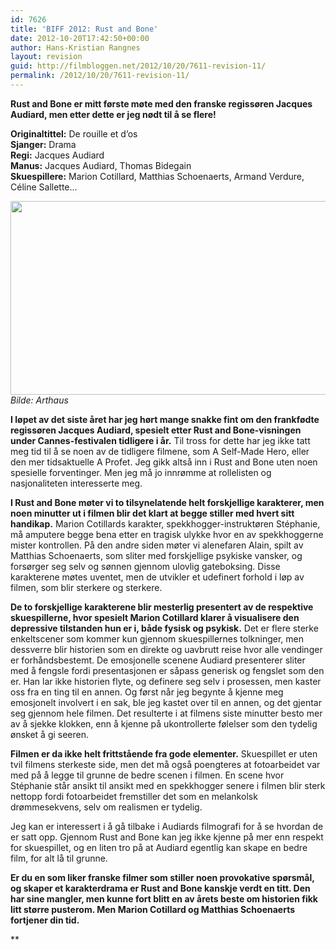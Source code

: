 ```yaml
---
id: 7626
title: 'BIFF 2012: Rust and Bone'
date: 2012-10-20T17:42:50+00:00
author: Hans-Kristian Rangnes
layout: revision
guid: http://filmbloggen.net/2012/10/20/7611-revision-11/
permalink: /2012/10/20/7611-revision-11/
---
```

**Rust and Bone er mitt første møte med den franske regissøren Jacques Audiard, men etter dette er jeg nødt til å se flere!<!--more-->**

**Originaltittel:** De rouille et d&#8217;os  
**Sjanger:** Drama  
**Regi:** Jacques Audiard  
**Manus:** Jacques Audiard, Thomas Bidegain  
**Skuespillere:** Marion Cotillard, Matthias Schoenaerts, Armand Verdure, Céline Sallette&#8230;

<a href="http://filmbloggen.net/?attachment_id=7613" rel="attachment wp-att-7613"><img class="alignnone size-large wp-image-7613" src="http://filmbloggen.net/wp-content/uploads//2012/10/13-620x310.jpg" alt="" width="620" height="310" /></a>  
_Bilde: Arthaus_

**I løpet av det siste året har jeg hørt mange snakke fint om den frankfødte regissøren Jacques Audiard, spesielt etter Rust and Bone-visningen under Cannes-festivalen tidligere i år.** Til tross for dette har jeg ikke tatt meg tid til å se noen av de tidligere filmene, som A Self-Made Hero, eller den mer tidsaktuelle A Profet. Jeg gikk altså inn i Rust and Bone uten noen spesielle forventinger. Men jeg må jo innrømme at rollelisten og nasjonaliteten interesserte meg.

**I Rust and Bone møter vi to tilsynelatende helt forskjellige karakterer, men noen minutter ut i filmen blir det klart at begge stiller med hvert sitt handikap.** Marion Cotillards karakter, spekkhogger-instruktøren Stéphanie, må amputere begge bena etter en tragisk ulykke hvor en av spekkhoggerne mister kontrollen. På den andre siden møter vi alenefaren Alain, spilt av Matthias Schoenaerts, som sliter med forskjellige psykiske vansker, og forsørger seg selv og sønnen gjennom ulovlig gateboksing. Disse karakterene møtes uventet, men de utvikler et udefinert forhold i løp av filmen, som blir sterkere og sterkere.

**De to forskjellige karakterene blir mesterlig presentert av de respektive skuespillerne, hvor spesielt Marion Cotillard klarer å visualisere den depressive tilstanden hun er i, både fysisk og psykisk.** Det er flere sterke enkeltscener som kommer kun gjennom skuespillernes tolkninger, men dessverre blir historien som en direkte og uavbrutt reise hvor alle vendinger er forhåndsbestemt. De emosjonelle scenene Audiard presenterer sliter med å fengsle fordi presentasjonen er såpass generisk og fengslet som den er. Han lar ikke historien flyte, og definere seg selv i prosessen, men kaster oss fra en ting til en annen. Og først når jeg begynte å kjenne meg emosjonelt involvert i en sak, ble jeg kastet over til en annen, og det gjentar seg gjennom hele filmen. Det resulterte i at filmens siste minutter besto mer av å sjekke klokken, enn å kjenne på ukontrollerte følelser som den tydelig ønsket å gi seeren.

**Filmen er da ikke helt frittstående fra gode elementer.** Skuespillet er uten tvil filmens sterkeste side, men det må også poengteres at fotoarbeidet var med på å legge til grunne de bedre scenen i filmen. En scene hvor Stéphanie står ansikt til ansikt med en spekkhogger senere i filmen blir sterk nettopp fordi fotoarbeidet fremstiller det som en melankolsk drømmesekvens, selv om realismen er tydelig.

Jeg kan er interessert i å gå tilbake i Audiards filmografi for å se hvordan de er satt opp. Gjennom Rust and Bone kan jeg ikke kjenne på mer enn respekt for skuespillet, og en liten tro på at Audiard egentlig kan skape en bedre film, for alt lå til grunne.

**Er du en som liker franske filmer som stiller noen provokative spørsmål, og skaper et karakterdrama er Rust and Bone kanskje verdt en titt. Den har sine mangler, men kunne fort blitt en av årets beste om historien fikk litt større pusterom. Men Marion Cotillard og Matthias Schoenaerts fortjener din tid.**


** 

<div class="video-shortcode">
</div>

</strong>
